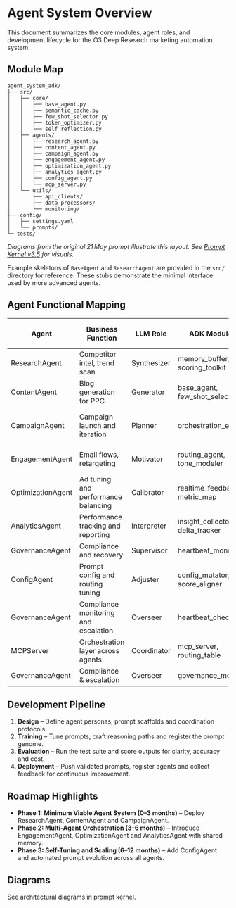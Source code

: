 # Agent System Overview

This document summarizes the core modules, agent roles, and development lifecycle for the O3 Deep Research marketing automation system.

## Module Map

```
agent_system_adk/
├── src/
│   ├── core/
│   │   ├── base_agent.py
│   │   ├── semantic_cache.py
│   │   ├── few_shot_selector.py
│   │   ├── token_optimizer.py
│   │   └── self_reflection.py
│   ├── agents/
│   │   ├── research_agent.py
│   │   ├── content_agent.py
│   │   ├── campaign_agent.py
│   │   ├── engagement_agent.py
│   │   ├── optimization_agent.py
│   │   ├── analytics_agent.py
│   │   ├── config_agent.py
│   │   └── mcp_server.py
│   └── utils/
│       ├── api_clients/
│       ├── data_processors/
│       └── monitoring/
├── config/
│   ├── settings.yaml
│   └── prompts/
└─ tests/
```

_Diagrams from the original 21 May prompt illustrate this layout. See [Prompt Kernel v3.5](prompt/prompt_kernel_v3.5.md) for visuals._

Example skeletons of `BaseAgent` and `ResearchAgent` are provided in the
`src/` directory for reference. These stubs demonstrate the minimal interface
used by more advanced agents.

## Agent Functional Mapping

| Agent | Business Function | LLM Role | ADK Modules | Prompt Type | Feedback Loop Type |
|-------|------------------|---------|-------------|-------------|--------------------|
| ResearchAgent | Competitor intel, trend scan | Synthesizer | memory_buffer, scoring_toolkit | Chain-of-Thought | External + semantic validation |
| ContentAgent | Blog generation for PPC | Generator | base_agent, few_shot_selector | Instructional few-shot | Self-reflection with score |
| CampaignAgent | Campaign launch and iteration | Planner | orchestration_engine | Planning loop | Loop-based metadata reflection |
| EngagementAgent | Email flows, retargeting | Motivator | routing_agent, tone_modeler | Motivational adaptive | Reforge loop scoring |
| OptimizationAgent | Ad tuning and performance balancing | Calibrator | realtime_feedback, metric_map | Self-calibrating prompt | Metric-weighted ROAS tuning |
| AnalyticsAgent | Performance tracking and reporting | Interpreter | insight_collector, delta_tracker | Reflective analysis | Periodic summary validation |
| GovernanceAgent | Compliance and recovery | Supervisor | heartbeat_monitor | Escalation prompts | Policy audit log |
| ConfigAgent | Prompt config and routing tuning | Adjuster | config_mutator, score_aligner | Schema-driven modifiers | Prompt genome refinement |
| GovernanceAgent | Compliance monitoring and escalation | Overseer | heartbeat_checker | Policy gate | Alert & retry logic |
| MCPServer | Orchestration layer across agents | Coordinator | mcp_server, routing_table | Routing prompts | Cross-agent feedback |
| GovernanceAgent | Compliance & escalation | Overseer | governance_module | Policy prompts | Heartbeat monitoring |

## Development Pipeline

1. **Design** – Define agent personas, prompt scaffolds and coordination protocols.
2. **Training** – Tune prompts, craft reasoning paths and register the prompt genome.
3. **Evaluation** – Run the test suite and score outputs for clarity, accuracy and cost.
4. **Deployment** – Push validated prompts, register agents and collect feedback for continuous improvement.

## Roadmap Highlights

- **Phase 1: Minimum Viable Agent System (0–3 months)** – Deploy ResearchAgent, ContentAgent and CampaignAgent.
- **Phase 2: Multi-Agent Orchestration (3–6 months)** – Introduce EngagementAgent, OptimizationAgent and AnalyticsAgent with shared memory.
- **Phase 3: Self-Tuning and Scaling (6–12 months)** – Add ConfigAgent and automated prompt evolution across all agents.

## Diagrams
See architectural diagrams in [prompt kernel](prompt/prompt_kernel_v3.5.md#module-map).
